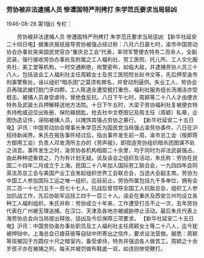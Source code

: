 ### 劳协被非法逮捕人员  惨遭国特严刑拷打  朱学范氏要求当局惩凶

1946-08-28
第1版()
专栏：

　　劳协被非法逮捕人员
    惨遭国特严刑拷打
    朱学范氏要求当局惩凶
    【新华社延安二十四日电】据重庆报纸报导劳协被强占经过称：八月六日晨七时，渝市中国劳动协会办事处突来国民党官办“重庆总工会”代表，率领军警便衣特务二百余人，全副武装，强行接收劳协办事处及附属之工人福利社、劳工医院、托儿所、工人文化服务社、美工堂等机构，一时交通断绝，岗警密布，如临大敌，并逮捕劳协人员三十八人，包括该会工人福利社主任周颖女士及劳工医院院长赵书文等，先后押至渝市刑事警察处，诬以组织“暗杀团”之莫须有罪名，并曾动刑逼供。失业工人、劳协会员再瑞武被打脱门牙四颗，工人陈道全遭受棍打重伤，福利社服务组长汤湘洁亦受棍击。被捕人员身受虐待，曾绝食反抗。八日下午七时，周颖等二十八人才由便衣特务及武装士兵押解移送地方法院。十日下午五时，大梁子劳协福利社复被便衣特务持枪威迫交出账册、保险箱钥匙，抢去社中文卷图记及周主任（周颖）私章，企图伪造证件，诬陷被捕人员，以掩饰其强占劳协之暴行。
    【新华社延安二十五日电】沪讯：中国劳动协会理事长朱学范氏为国民党当局强占渝劳协事件，八日在沪招待新闻界。朱氏在报告事件经过后，指出事件发生前一周，渝市总工会（按即蒋方御用工会）负责人邓发清所主办的《劳声报》，即捏造劳协组织暗杀团图谋不轨之消息。事件发生之时，渝劳协各机构相距二十余里，均于同时为非法武装强占。由此种种迹象观之，乃为有计划无疑。谈及该会之组织及活动，朱氏称：劳协在民国二十四年二月成立于上海，民国二十八年加入国际劳工联合会，一九四四年会同英法苏总工会与美国产业工会发起组织世界工会联合会，当选大会副主席。劳协为中国工人参加国际工运之唯一组织，迄目前止，劳协所属包括九千多单位，拥有会员二百一十七万五千一百七十七人。抗战后曾领导全国工人抗敌总会，组织工人参加抗战工作，先后协助军运技工四千一百三十人。该会在重庆及西安兰州均设立各种工人福利组织。朱氏并称：劳协成立十年来，工作遭受打击不止一次，去年劳协代表在广州被无理追捕，在汉口、天津及各地亦被威胁停止活动。最后朱氏代表上海劳协总会向当局提出释放、惩凶及今后保障三项要求。
    【新华社延安二十五日电】沪讯：中国劳协渝办事处职员及工人福利社主任周颖女士等二十八人，迄今犹被押狱中。上海总会已接获彼等自狱中所寄出之信件，要求设法营救。据悉：周颖等现被囚于方圆仅十尺之暗室内，备受虐待，特务并强迫各人做苦工。周颖之十余岁孩子亦在被捕之列，每天并被罚做布鞋底一双，如违则惨受鞭打。
